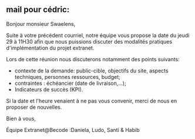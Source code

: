 ## mail pour cédric:

Bonjour monsieur Swaelens,

Suite à votre précédent courriel, notre équipe vous propose la date du jeudi 29 à 11H30 afin que nous puissions discuter des modalités pratiques d'implémentation du projet extranet.

Lors de cette réunion nous discuterons notamment des points suivants:
 - contexte de la demande: public-cible, objectifs du site, aspects techniques, personnes ressources, budget;
 - contraintes : échéancier (date de livraison,...);
 - Indicateurs de succès (KPI).

Si la date et l'heure venaient à ne pas vous convenir, merci de nous en proposer de nouvelles.

Bien à vous,

Équipe Extranet@Becode :Daniela, Ludo, Santi & Habib
